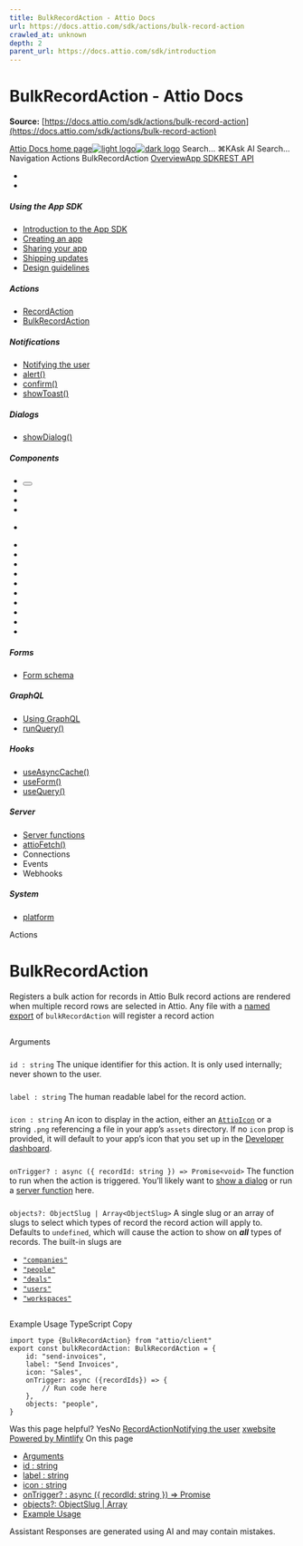 ```yaml
---
title: BulkRecordAction - Attio Docs
url: https://docs.attio.com/sdk/actions/bulk-record-action
crawled_at: unknown
depth: 2
parent_url: https://docs.attio.com/sdk/introduction
---
```


# BulkRecordAction - Attio Docs

**Source:** [https://docs.attio.com/sdk/actions/bulk-record-action](https://docs.attio.com/sdk/actions/bulk-record-action)

[Attio Docs home page![light logo](https://mintlify.s3.us-west-1.amazonaws.com/attio/logo/light.svg)![dark logo](https://mintlify.s3.us-west-1.amazonaws.com/attio/logo/dark.svg)](https://docs.attio.com/)
Search...
⌘KAsk AI
Search...
Navigation
Actions
BulkRecordAction
[Overview](https://docs.attio.com/docs/overview)[App SDK](https://docs.attio.com/sdk/introduction)[REST API](https://docs.attio.com/rest-api/overview)
* [](https://build.attio.com/)
* [](https://attio.com/help)
##### Using the App SDK
  * [Introduction to the App SDK](https://docs.attio.com/sdk/introduction)
  * [Creating an app](https://docs.attio.com/sdk/creating-an-app)
  * [Sharing your app](https://docs.attio.com/sdk/sharing-your-app)
  * [Shipping updates](https://docs.attio.com/sdk/shipping-updates)
  * [Design guidelines](https://docs.attio.com/sdk/design-guidelines)


##### Actions
  * [RecordAction](https://docs.attio.com/sdk/actions/record-action)
  * [BulkRecordAction](https://docs.attio.com/sdk/actions/bulk-record-action)


##### Notifications
  * [Notifying the user](https://docs.attio.com/sdk/notifications/notifications)
  * [alert()](https://docs.attio.com/sdk/notifications/alert)
  * [confirm()](https://docs.attio.com/sdk/notifications/confirm)
  * [showToast()](https://docs.attio.com/sdk/notifications/show-toast)


##### Dialogs
  * [showDialog()](https://docs.attio.com/sdk/dialogs/show-dialog)


##### Components
  * [<Button />](https://docs.attio.com/sdk/components/button)
  * [<Checkbox />](https://docs.attio.com/sdk/components/checkbox)
  * [<Column />](https://docs.attio.com/sdk/components/column)
  * [<Combobox />](https://docs.attio.com/sdk/components/combobox)
  * [<Form />](https://docs.attio.com/sdk/components/form)
  * [<Link />](https://docs.attio.com/sdk/components/link)
  * [<NumberInput />](https://docs.attio.com/sdk/components/number-input)
  * [<Row />](https://docs.attio.com/sdk/components/row)
  * [<Section />](https://docs.attio.com/sdk/components/section)
  * [<SubmitButton />](https://docs.attio.com/sdk/components/submit-button)
  * [<TextBlock />](https://docs.attio.com/sdk/components/text-block)
  * [<TextInput />](https://docs.attio.com/sdk/components/text-input)
  * [<Toggle />](https://docs.attio.com/sdk/components/toggle)
  * [<Typography />](https://docs.attio.com/sdk/components/typography)
  * [<WithState />](https://docs.attio.com/sdk/components/with-state)


##### Forms
  * [Form schema](https://docs.attio.com/sdk/form-schema)


##### GraphQL
  * [Using GraphQL](https://docs.attio.com/sdk/graphql/graphql)
  * [runQuery()](https://docs.attio.com/sdk/graphql/run-query)


##### Hooks
  * [useAsyncCache()](https://docs.attio.com/sdk/hooks/use-async-cache)
  * [useForm()](https://docs.attio.com/sdk/hooks/use-form)
  * [useQuery()](https://docs.attio.com/sdk/hooks/use-query)


##### Server
  * [Server functions](https://docs.attio.com/sdk/server/server-functions)
  * [attioFetch()](https://docs.attio.com/sdk/server/attio-fetch)
  * Connections
  * Events
  * Webhooks


##### System
  * [platform](https://docs.attio.com/sdk/system/platform)


Actions
# BulkRecordAction
Registers a bulk action for records in Attio
Bulk record actions are rendered when multiple record rows are selected in Attio.
Any file with a [named export](https://developer.mozilla.org/en-US/docs/Web/JavaScript/Reference/Statements/export#using_named_exports) of `bulkRecordAction` will register a record action
## 
[​](https://docs.attio.com/sdk/actions/bulk-record-action#arguments)
Arguments
### 
[​](https://docs.attio.com/sdk/actions/bulk-record-action#id-%3A-string)
`id : string`
The unique identifier for this action.
It is only used internally; never shown to the user.
### 
[​](https://docs.attio.com/sdk/actions/bulk-record-action#label-%3A-string)
`label : string`
The human readable label for the record action.
### 
[​](https://docs.attio.com/sdk/actions/bulk-record-action#icon-%3A-string)
`icon : string`
An icon to display in the action, either an [`AttioIcon`](https://docs.attio.com/sdk/actions/icons) or a string `.png` referencing a file in your app’s `assets` directory.
If no `icon` prop is provided, it will default to your app’s icon that you set up in the [Developer dashboard](https://build.attio.com).
### 
[​](https://docs.attio.com/sdk/actions/bulk-record-action#ontrigger%3F-%3A-async-%7B-recordid%3A-string-%7D-%3D%3E-promise%3Cvoid%3E)
`onTrigger? : async ({ recordId: string }) => Promise<void>`
The function to run when the action is triggered. You’ll likely want to [show a dialog](https://docs.attio.com/sdk/dialogs/show-dialog) or run a [server function](https://docs.attio.com/sdk/server/server-functions) here.
### 
[​](https://docs.attio.com/sdk/actions/bulk-record-action#objects%3F%3A-objectslug-%7C-array%3Cobjectslug%3E)
`objects?: ObjectSlug | Array<ObjectSlug>`
A single slug or an array of slugs to select which types of record the record action will apply to.
Defaults to `undefined`, which will cause the action to show on _**all**_ types of records.
The built-in slugs are
  * [`"companies"`](https://docs.attio.com/docs/standard-objects/standard-objects-companies)
  * [`"people"`](https://docs.attio.com/docs/standard-objects/standard-objects-people)
  * [`"deals"`](https://docs.attio.com/docs/standard-objects/standard-objects-deals)
  * [`"users"`](https://docs.attio.com/docs/standard-objects/standard-objects-users)
  * [`"workspaces"`](https://docs.attio.com/docs/standard-objects/standard-objects-workspaces)


## 
[​](https://docs.attio.com/sdk/actions/bulk-record-action#example-usage)
Example Usage
TypeScript
Copy
```
import type {BulkRecordAction} from "attio/client"
export const bulkRecordAction: BulkRecordAction = {
    id: "send-invoices",
    label: "Send Invoices",
    icon: "Sales",
    onTrigger: async ({recordIds}) => {
        // Run code here
    },
    objects: "people",
}
```

Was this page helpful?
YesNo
[RecordAction](https://docs.attio.com/sdk/actions/record-action)[Notifying the user](https://docs.attio.com/sdk/notifications/notifications)
[x](https://x.com/Attio)[website](https://attio.com)
[Powered by Mintlify](https://mintlify.com/preview-request?utm_campaign=poweredBy&utm_medium=referral&utm_source=docs.attio.com)
On this page
  * [Arguments](https://docs.attio.com/sdk/actions/bulk-record-action#arguments)
  * [id : string](https://docs.attio.com/sdk/actions/bulk-record-action#id-%3A-string)
  * [label : string](https://docs.attio.com/sdk/actions/bulk-record-action#label-%3A-string)
  * [icon : string](https://docs.attio.com/sdk/actions/bulk-record-action#icon-%3A-string)
  * [onTrigger? : async ({ recordId: string }) => Promise<void>](https://docs.attio.com/sdk/actions/bulk-record-action#ontrigger%3F-%3A-async-%7B-recordid%3A-string-%7D-%3D%3E-promise%3Cvoid%3E)
  * [objects?: ObjectSlug | Array<ObjectSlug>](https://docs.attio.com/sdk/actions/bulk-record-action#objects%3F%3A-objectslug-%7C-array%3Cobjectslug%3E)
  * [Example Usage](https://docs.attio.com/sdk/actions/bulk-record-action#example-usage)


Assistant
Responses are generated using AI and may contain mistakes.
